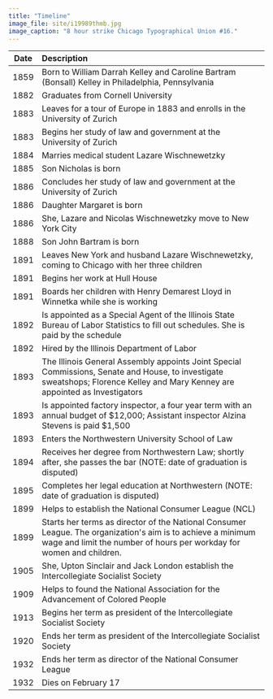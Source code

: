 ```yaml
---
title: "Timeline"
image_file: site/i19989thmb.jpg
image_caption: "8 hour strike Chicago Typographical Union #16."
---
```


Date | Description
:---: | :---
1859 | Born to William Darrah Kelley and Caroline Bartram (Bonsall) Kelley in Philadelphia, Pennsylvania
1882 | Graduates from Cornell University
1883 | Leaves for a tour of Europe in 1883 and enrolls in the University of Zurich
1883 | Begins her study of law and government at the University of Zurich
1884 | Marries medical student Lazare Wischnewetzky
1885 | Son Nicholas is born
1886 | Concludes her study of law and government at the University of Zurich
1886 | Daughter Margaret is born
1886 | She, Lazare and Nicolas Wischnewetzky move to New York City
1888 | Son John Bartram is born
1891 | Leaves New York and husband Lazare Wischnewetzky, coming to Chicago with her three children
1891 | Begins her work at Hull House
1891 | Boards her children with Henry Demarest Lloyd in Winnetka while she is working
1892 | Is appointed as a Special Agent of the Illinois State Bureau of Labor Statistics to fill out schedules. She is paid by the schedule
1892 | Hired by the Illinois Department of Labor
1893 | The Illinois General Assembly appoints Joint Special Commissions, Senate and House, to investigate sweatshops; Florence Kelley and Mary Kenney are appointed as Investigators
1893 | Is appointed factory inspector, a four year term with an annual budget of $12,000; Assistant inspector Alzina Stevens is paid $1,500
1893 | Enters the Northwestern University School of Law
1894 | Receives her degree from Northwestern Law; shortly after, she passes the bar (NOTE: date of graduation is disputed)
1895 | Completes her legal education at Northwestern (NOTE: date of graduation is disputed)
1899 | Helps to establish the National Consumer League (NCL)
1899 | Starts her terms as director of the National Consumer League. The organization's aim is to achieve a minimum wage and limit the number of hours per workday for women and children.
1905 | She, Upton Sinclair and Jack London establish the Intercollegiate Socialist Society
1909 | Helps to found the National Association for the Advancement of Colored People
1913 | Begins her term as president of the Intercollegiate Socialist Society
1920 | Ends her term as president of the Intercollegiate Socialist Society
1932 | Ends her term as director of the National Consumer League
1932 | Dies on February 17
